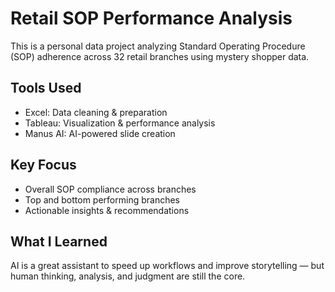 # Retail SOP Performance Analysis

This is a personal data project analyzing Standard Operating Procedure (SOP) adherence across 32 retail branches using mystery shopper data.

## Tools Used
- Excel: Data cleaning & preparation
- Tableau: Visualization & performance analysis
- Manus AI: AI-powered slide creation

## Key Focus
- Overall SOP compliance across branches
- Top and bottom performing branches
- Actionable insights & recommendations

## What I Learned
AI is a great assistant to speed up workflows and improve storytelling — but human thinking, analysis, and judgment are still the core.
